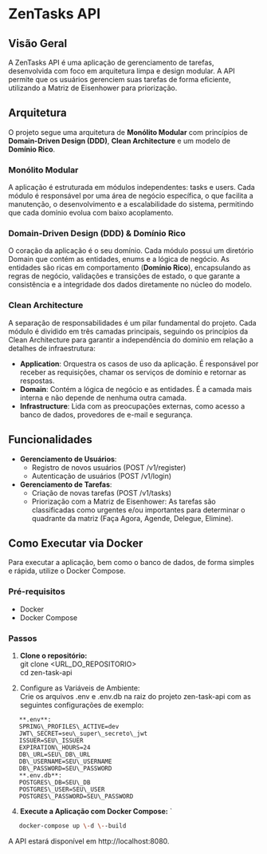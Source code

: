 # **ZenTasks API**

## **Visão Geral**

A ZenTasks API é uma aplicação de gerenciamento de tarefas, desenvolvida com foco em arquitetura limpa e design modular. A API permite que os usuários gerenciem suas tarefas de forma eficiente, utilizando a Matriz de Eisenhower para priorização.

## **Arquitetura**

O projeto segue uma arquitetura de **Monólito Modular** com princípios de **Domain-Driven Design (DDD)**, **Clean Architecture** e um modelo de **Domínio Rico**.

### **Monólito Modular**

A aplicação é estruturada em módulos independentes: tasks e users. Cada módulo é responsável por uma área de negócio específica, o que facilita a manutenção, o desenvolvimento e a escalabilidade do sistema, permitindo que cada domínio evolua com baixo acoplamento.

### **Domain-Driven Design (DDD) & Domínio Rico**

O coração da aplicação é o seu domínio. Cada módulo possui um diretório Domain que contém as entidades, enums e a lógica de negócio. As entidades são ricas em comportamento (**Domínio Rico**), encapsulando as regras de negócio, validações e transições de estado, o que garante a consistência e a integridade dos dados diretamente no núcleo do modelo.

### **Clean Architecture**

A separação de responsabilidades é um pilar fundamental do projeto. Cada módulo é dividido em três camadas principais, seguindo os princípios da Clean Architecture para garantir a independência do domínio em relação a detalhes de infraestrutura:

* **Application**: Orquestra os casos de uso da aplicação. É responsável por receber as requisições, chamar os serviços de domínio e retornar as respostas.  
* **Domain**: Contém a lógica de negócio e as entidades. É a camada mais interna e não depende de nenhuma outra camada.  
* **Infrastructure**: Lida com as preocupações externas, como acesso a banco de dados, provedores de e-mail e segurança.

## **Funcionalidades**

* **Gerenciamento de Usuários**:  
  * Registro de novos usuários (POST /v1/register)  
  * Autenticação de usuários (POST /v1/login)  
* **Gerenciamento de Tarefas**:  
  * Criação de novas tarefas (POST /v1/tasks)  
  * Priorização com a Matriz de Eisenhower: As tarefas são classificadas como urgentes e/ou importantes para determinar o quadrante da matriz (Faça Agora, Agende, Delegue, Elimine).

## **Como Executar via Docker**

Para executar a aplicação, bem como o banco de dados, de forma simples e rápida, utilize o Docker Compose.

### **Pré-requisitos**

* Docker  
* Docker Compose

### **Passos**

1. **Clone o repositório:**  
   git clone \<URL\_DO\_REPOSITORIO\>  
   cd zen-task-api

2. Configure as Variáveis de Ambiente:  
   Crie os arquivos .env e .env.db na raiz do projeto zen-task-api com as seguintes configurações de exemplo:  
```text
   **.env**:  
   SPRING\_PROFILES\_ACTIVE=dev  
   JWT\_SECRET=seu\_super\_secreto\_jwt  
   ISSUER=SEU\_ISSUER  
   EXPIRATION\_HOURS=24  
   DB\_URL=SEU\_DB\_URL  
   DB\_USERNAME=SEU\_USERNAME  
   DB\_PASSWORD=SEU\_PASSWORD  
   **.env.db**:  
   POSTGRES\_DB=SEU\_DB  
   POSTGRES\_USER=SEU\_USER  
   POSTGRES\_PASSWORD=SEU\_PASSWORD
```

4. **Execute a Aplicação com Docker Compose:**  `
```bash
   docker-compose up \-d \--build
```

   A API estará disponível em http://localhost:8080.
